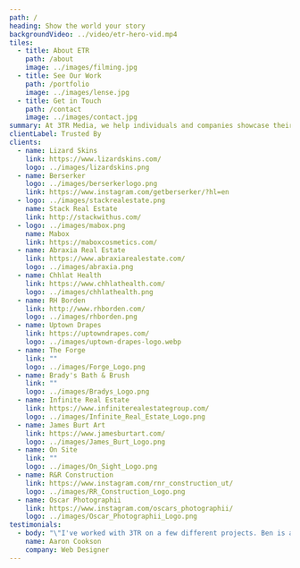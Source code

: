 ```yaml
---
path: /
heading: Show the world your story
backgroundVideo: ../video/etr-hero-vid.mp4
tiles:
  - title: About ETR
    path: /about
    image: ../images/filming.jpg
  - title: See Our Work
    path: /portfolio
    image: ../images/lense.jpg
  - title: Get in Touch
    path: /contact
    image: ../images/contact.jpg
summary: At 3TR Media, we help individuals and companies showcase their work and products.
clientLabel: Trusted By
clients:
  - name: Lizard Skins
    link: https://www.lizardskins.com/
    logo: ../images/lizardskins.png
  - name: Berserker
    logo: ../images/berserkerlogo.png
    link: https://www.instagram.com/getberserker/?hl=en
  - logo: ../images/stackrealestate.png
    name: Stack Real Estate
    link: http://stackwithus.com/
  - logo: ../images/mabox.png
    name: Mabox
    link: https://maboxcosmetics.com/
  - name: Abraxia Real Estate
    link: https://www.abraxiarealestate.com/
    logo: ../images/abraxia.png
  - name: Chhlat Health
    link: https://www.chhlathealth.com/
    logo: ../images/chhlathealth.png
  - name: RH Borden
    link: http://www.rhborden.com/
    logo: ../images/rhborden.png
  - name: Uptown Drapes
    link: https://uptowndrapes.com/
    logo: ../images/uptown-drapes-logo.webp
  - name: The Forge
    link: ""
    logo: ../images/Forge_Logo.png
  - name: Brady's Bath & Brush
    link: ""
    logo: ../images/Bradys_Logo.png
  - name: Infinite Real Estate
    link: https://www.infiniterealestategroup.com/
    logo: ../images/Infinite_Real_Estate_Logo.png
  - name: James Burt Art
    link: https://www.jamesburtart.com/
    logo: ../images/James_Burt_Logo.png
  - name: On Site
    link: ""
    logo: ../images/On_Sight_Logo.png
  - name: R&R Construction
    link: https://www.instagram.com/rnr_construction_ut/
    logo: ../images/RR_Construction_Logo.png
  - name: Oscar Photographii
    link: https://www.instagram.com/oscars_photographii/
    logo: ../images/Oscar_Photographii_Logo.png
testimonials:
  - body: "\"I've worked with 3TR on a few different projects. Ben is awesome! He has a lot of really good insight and vision on what looks good and will appeal to the right audience. I definitely recommend anyone looking to grow their company to get with them!\""
    name: Aaron Cookson
    company: Web Designer
---
```

